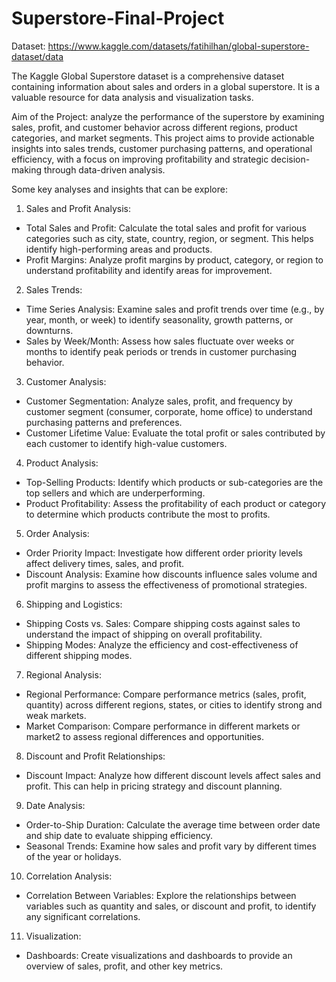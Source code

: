 # Superstore-Final-Project

Dataset: https://www.kaggle.com/datasets/fatihilhan/global-superstore-dataset/data 

The Kaggle Global Superstore dataset is a comprehensive dataset containing information about sales and orders in a global superstore. It is a valuable resource for data analysis and visualization tasks.

Aim of the Project: analyze the performance of the superstore by examining sales, profit, and customer behavior across different regions, product categories, and market segments. This project aims to provide actionable insights into sales trends, customer purchasing patterns, and operational efficiency, with a focus on improving profitability and strategic decision-making through data-driven analysis.

Some key analyses and insights that can be explore:

1. Sales and Profit Analysis:
- Total Sales and Profit: Calculate the total sales and profit for various categories such as city, state, country, region, or segment. This helps identify high-performing areas and products.
- Profit Margins: Analyze profit margins by product, category, or region to understand profitability and identify areas for improvement.

2. Sales Trends:
- Time Series Analysis: Examine sales and profit trends over time (e.g., by year, month, or week) to identify seasonality, growth patterns, or downturns.
- Sales by Week/Month: Assess how sales fluctuate over weeks or months to identify peak periods or trends in customer purchasing behavior.

3. Customer Analysis:
- Customer Segmentation: Analyze sales, profit, and frequency by customer segment (consumer, corporate, home office) to understand purchasing patterns and preferences.
- Customer Lifetime Value: Evaluate the total profit or sales contributed by each customer to identify high-value customers.

4. Product Analysis:
- Top-Selling Products: Identify which products or sub-categories are the top sellers and which are underperforming.
- Product Profitability: Assess the profitability of each product or category to determine which products contribute the most to profits.

5. Order Analysis:
- Order Priority Impact: Investigate how different order priority levels affect delivery times, sales, and profit.
- Discount Analysis: Examine how discounts influence sales volume and profit margins to assess the effectiveness of promotional strategies.

6. Shipping and Logistics:
- Shipping Costs vs. Sales: Compare shipping costs against sales to understand the impact of shipping on overall profitability.
- Shipping Modes: Analyze the efficiency and cost-effectiveness of different shipping modes.

7. Regional Analysis:
- Regional Performance: Compare performance metrics (sales, profit, quantity) across different regions, states, or cities to identify strong and weak markets.
- Market Comparison: Compare performance in different markets or market2 to assess regional differences and opportunities.

8. Discount and Profit Relationships:
- Discount Impact: Analyze how different discount levels affect sales and profit. This can help in pricing strategy and discount planning.

9. Date Analysis:
- Order-to-Ship Duration: Calculate the average time between order date and ship date to evaluate shipping efficiency.
- Seasonal Trends: Examine how sales and profit vary by different times of the year or holidays.

10. Correlation Analysis:
- Correlation Between Variables: Explore the relationships between variables such as quantity and sales, or discount and profit, to identify any significant correlations.

11. Visualization:
- Dashboards: Create visualizations and dashboards to provide an overview of sales, profit, and other key metrics. 
